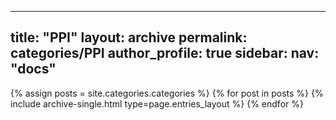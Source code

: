 ---
 title: "PPI"
 layout: archive
 permalink: categories/PPI
 author_profile: true
 sidebar:
   nav: "docs"
 ---

 {% assign posts = site.categories.categories %}
 {% for post in posts %} {% include archive-single.html type=page.entries_layout %} {% endfor %}
